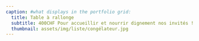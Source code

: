 ```yaml
---
caption: #what displays in the portfolio grid:
  title: Table à rallonge
  subtitle: 400CHF Pour accueillir et nourrir dignement nos invités !
  thumbnail: assets/img/liste/congélateur.jpg
---
```

